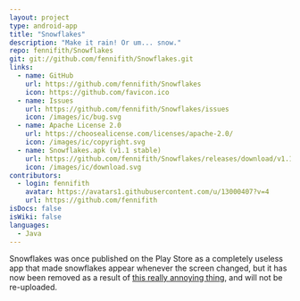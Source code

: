```yaml
---
layout: project
type: android-app
title: "Snowflakes"
description: "Make it rain! Or um... snow."
repo: fennifith/Snowflakes
git: git://github.com/fennifith/Snowflakes.git
links:
  - name: GitHub
    url: https://github.com/fennifith/Snowflakes
    icon: https://github.com/favicon.ico
  - name: Issues
    url: https://github.com/fennifith/Snowflakes/issues
    icon: /images/ic/bug.svg
  - name: Apache License 2.0
    url: https://choosealicense.com/licenses/apache-2.0/
    icon: /images/ic/copyright.svg
  - name: Snowflakes.apk (v1.1 stable)
    url: https://github.com/fennifith/Snowflakes/releases/download/v1.1/Snowflakes.apk
    icon: /images/ic/download.svg
contributors:
  - login: fennifith
    avatar: https://avatars1.githubusercontent.com/u/13000407?v=4
    url: https://github.com/fennifith
isDocs: false
isWiki: false
languages:
  - Java
---
```


Snowflakes was once published on the Play Store as a completely useless app that made snowflakes appear whenever the screen changed, but it has now been removed as a result of [this really annoying thing](https://www.reddit.com/r/Android/comments/7c4go5/is_google_play_really_going_to_suspend_all_apps/), and will not be re-uploaded.
